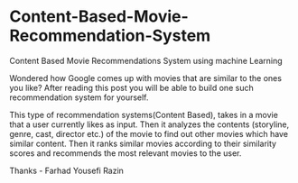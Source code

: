 # Content-Based-Movie-Recommendation-System
Content Based Movie Recommendations System using machine Learning

Wondered how Google comes up with movies that are similar to the ones you like? After reading this post you will be able to build one such recommendation system for yourself.

This type of recommendation systems(Content Based), takes in a movie that a user currently likes as input. Then it analyzes the contents (storyline, genre, cast, director etc.) of the movie to find out other movies which have similar content. Then it ranks similar movies according to their similarity scores and recommends the most relevant movies to the user.

Thanks - Farhad Yousefi Razin
